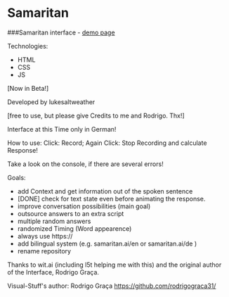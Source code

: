Samaritan
=========
###Samaritan interface - [demo page](https://lukesaltweather.github.io/)

Technologies:
* HTML
* CSS
* JS

[Now in Beta!]

Developed by lukesaltweather

[free to use, but please give Credits to me and Rodrigo. Thx!]

Interface at this Time only in German!

How to use:
Click: Record;
Again Click: Stop Recording and calculate Response!

Take a look on the console, if there are several errors!

Goals:
* add Context and get information out of the spoken sentence 
* [DONE] check for text state even before animating the response.
* improve conversation possibilities (main goal)
* outsource answers to an extra script
* multiple random answers
* randomized Timing (Word appearence)
* always use https://
* add bilingual system (e.g. samaritan.ai/en or samaritan.ai/de )
* rename repository

Thanks to wit.ai (including l5t helping me  with this) and the original author of the Interface, Rodrigo Graça.

Visual-Stuff's author:
Rodrigo Graça
https://github.com/rodrigograca31/
